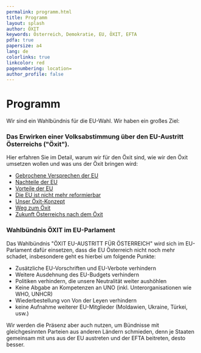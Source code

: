 ```yaml
---
permalink: programm.html
title: Programm
layout: splash
author: ÖXIT
keywords: Österreich, Demokratie, EU, ÖXIT, EFTA
pdfa: true
papersize: a4
lang: de
colorlinks: true
linkcolor: red
pagenumbering: location=
author_profile: false
---
```


# Programm

Wir sind ein Wahlbündnis für die EU-Wahl. Wir haben ein großes Ziel:

### Das Erwirken einer Volksabstimmung über den EU-Austritt Österreichs ("Öxit").

Hier erfahren Sie im Detail, warum wir für den Öxit sind, wie wir den Öxit umsetzen wollen und was uns der Öxit bringen wird:

* [Gebrochene Versprechen der EU]({{site.url}}{{site.baseurl}}/EU-gebrochene-Versprechen.html)
* [Nachteile der EU]({{site.url}}{{site.baseurl}}/EU-Nachteile.html)
* [Vorteile der EU]({{site.url}}{{site.baseurl}}/EU-Vorteile.html)
* [Die EU ist nicht mehr reformierbar]({{site.url}}{{site.baseurl}}/EU-nicht-reformierbar.html)
* [Unser Öxit-Konzept]({{site.url}}{{site.baseurl}}/OEXIT-Konzept.html)
* [Weg zum Öxit]({{site.url}}{{site.baseurl}}/OEXIT-Weg.html)
* [Zukunft Österreichs nach dem Öxit]({{site.url}}{{site.baseurl}}/Oesterreich-nach-OEXIT.html)

### Wahlbündnis ÖXIT im EU-Parlament

Das Wahlbündnis "ÖXIT EU-AUSTRITT FÜR ÖSTERREICH" wird sich im EU-Parlament dafür einsetzen, dass die EU Österreich nicht noch mehr schadet, insbesondere geht es hierbei um folgende Punkte:

* Zusätzliche EU-Vorschriften und EU-Verbote verhindern
* Weitere Ausdehnung des EU-Budgets verhindern
* Politiken verhindern, die unsere Neutralität weiter aushöhlen
* Keine Abgabe an Kompetenzen an UNO (inkl. Unterorganisationen wie WHO, UNHCR)
* Wiederbestellung von Von der Leyen verhindern
* keine Aufnahme weiterer EU-Mitglieder (Moldawien, Ukraine, Türkei, usw.)

Wir werden die Präsenz aber auch nutzen, um Bündnisse mit gleichgesinnten Parteien aus anderen Ländern schmieden, denn je Staaten gemeinsam mit uns aus der EU austreten und der EFTA beitreten, desto besser.
